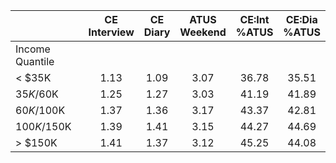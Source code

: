 
|                      | CE<br>Interview |  CE<br>Diary | ATUS<br>Weekend | CE:Int<br>%ATUS | CE:Dia<br>%ATUS |
| -------------------- | :----------: | :----------: | :----------: | :----------: | :----------: |
| Income Quantile      |              |              |              |              |              |
|     < $35K           |         1.13 |         1.09 |         3.07 |        36.78 |        35.51 |
|  $35K/$60K           |         1.25 |         1.27 |         3.03 |        41.19 |        41.89 |
|  $60K/$100K          |         1.37 |         1.36 |         3.17 |        43.37 |        42.81 |
| $100K/$150K          |         1.39 |         1.41 |         3.15 |        44.27 |        44.69 |
|     > $150K          |         1.41 |         1.37 |         3.12 |        45.25 |        44.08 |

